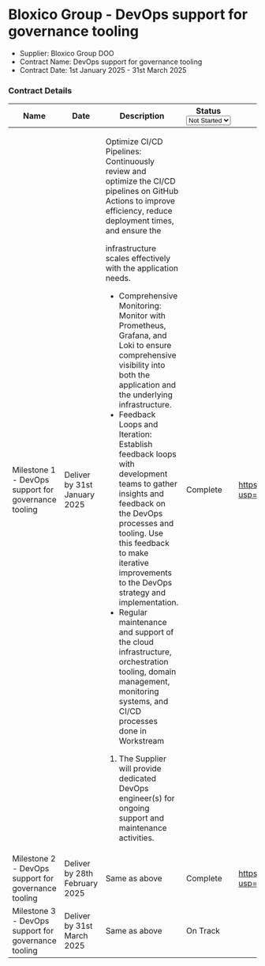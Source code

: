 # Bloxico Group - DevOps support for governance tooling

* Supplier: Bloxico Group DOO
* Contract Name: DevOps support for governance tooling
* Contract Date: 1st January 2025 - 31st March 2025

### Contract Details

<table data-full-width="true"><thead><tr><th width="149.77777099609375">Name</th><th width="148.77777099609375">Date</th><th width="440">Description</th><th width="104.6666259765625">Status<select><option value="tuQZQU0qZdoU" label="Not Started" color="blue"></option><option value="egD9AGmh1U3S" label="On Track" color="blue"></option><option value="Re3cd2eP2WaH" label="Complete" color="blue"></option><option value="bEAnsa2nIuMk" label="Delayed" color="blue"></option></select></th><th>MAF</th></tr></thead><tbody><tr><td>Milestone 1 - DevOps support for governance tooling</td><td>Deliver by 31st January 2025</td><td><p>Optimize CI/CD Pipelines: Continuously review and optimize the CI/CD pipelines on GitHub Actions to improve efficiency, reduce deployment times, and ensure the </p><p>infrastructure scales effectively with the application needs. </p><ul><li>Comprehensive Monitoring: Monitor with Prometheus, Grafana, and Loki to ensure comprehensive visibility into both the application and the underlying infrastructure.</li><li>Feedback Loops and Iteration: Establish feedback loops with development teams to gather insights and feedback on the DevOps processes and tooling. Use this feedback to make iterative improvements to the DevOps strategy and implementation.</li><li>Regular maintenance and support of the cloud infrastructure, orchestration tooling, domain management, monitoring systems, and CI/CD processes done in Workstream</li></ul><ol><li>The Supplier will provide dedicated DevOps engineer(s) for ongoing support and maintenance activities.</li></ol></td><td><span data-option="Re3cd2eP2WaH">Complete</span></td><td><a href="https://drive.google.com/file/d/16O1guqZ6zTNk6FClkML3dMX4bTsUeOjs/view?usp=drive_link">https://drive.google.com/file/d/16O1guqZ6zTNk6FClkML3dMX4bTsUeOjs/view?usp=drive_link</a></td></tr><tr><td>Milestone 2 - DevOps support for governance tooling</td><td>Deliver by 28th February 2025</td><td>Same as above</td><td><span data-option="Re3cd2eP2WaH">Complete</span></td><td><a href="https://drive.google.com/file/d/1I46xVNiuIlySKG9AxKA_Zlq5Z6Y4XwoY/view?usp=drive_link">https://drive.google.com/file/d/1I46xVNiuIlySKG9AxKA_Zlq5Z6Y4XwoY/view?usp=drive_link</a></td></tr><tr><td>Milestone 3 - DevOps support for governance tooling</td><td>Deliver by 31st March  2025</td><td>Same as above</td><td><span data-option="egD9AGmh1U3S">On Track</span></td><td></td></tr></tbody></table>
